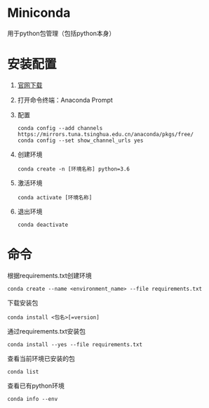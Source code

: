 # Miniconda

用于python包管理（包括python本身）

# 安装配置

1. [官网下载](https://docs.conda.io/en/latest/miniconda.html#)

2. 打开命令终端：Anaconda Prompt

3. 配置

   ```shell
   conda config --add channels https://mirrors.tuna.tsinghua.edu.cn/anaconda/pkgs/free/
   conda config --set show_channel_urls yes
   ```

4. 创建环境

   ```shell
   conda create -n [环境名称] python=3.6
   ```

5. 激活环境

   ```shell
   conda activate [环境名称]
   ```

6. 退出环境

   ```shell
   conda deactivate
   ```

   

# 命令

根据requirements.txt创建环境

```shell
conda create --name <environment_name> --file requirements.txt
```

下载安装包

```shell
conda install <包名>[=version]
```

通过requirements.txt安装包

```shell
conda install --yes --file requirements.txt
```

查看当前环境已安装的包

```shell
conda list
```

查看已有python环境

```shell
conda info --env
```

